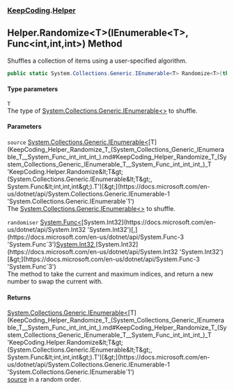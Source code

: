 ### [KeepCoding](KeepCoding.md 'KeepCoding').[Helper](KeepCoding_Helper.md 'KeepCoding.Helper')
## Helper.Randomize&lt;T&gt;(IEnumerable&lt;T&gt;, Func&lt;int,int,int&gt;) Method
Shuffles a collection of items using a user-specified algorithm.  
```csharp
public static System.Collections.Generic.IEnumerable<T> Randomize<T>(this System.Collections.Generic.IEnumerable<T> source, System.Func<int,int,int> randomiser);
```
#### Type parameters
<a name='KeepCoding_Helper_Randomize_T_(System_Collections_Generic_IEnumerable_T__System_Func_int_int_int_)_T'></a>
`T`  
The type of [System.Collections.Generic.IEnumerable&lt;&gt;](https://docs.microsoft.com/en-us/dotnet/api/System.Collections.Generic.IEnumerable-1 'System.Collections.Generic.IEnumerable`1') to shuffle.
  
#### Parameters
<a name='KeepCoding_Helper_Randomize_T_(System_Collections_Generic_IEnumerable_T__System_Func_int_int_int_)_source'></a>
`source` [System.Collections.Generic.IEnumerable&lt;](https://docs.microsoft.com/en-us/dotnet/api/System.Collections.Generic.IEnumerable-1 'System.Collections.Generic.IEnumerable`1')[T](KeepCoding_Helper_Randomize_T_(System_Collections_Generic_IEnumerable_T__System_Func_int_int_int_).md#KeepCoding_Helper_Randomize_T_(System_Collections_Generic_IEnumerable_T__System_Func_int_int_int_)_T 'KeepCoding.Helper.Randomize&lt;T&gt;(System.Collections.Generic.IEnumerable&lt;T&gt;, System.Func&lt;int,int,int&gt;).T')[&gt;](https://docs.microsoft.com/en-us/dotnet/api/System.Collections.Generic.IEnumerable-1 'System.Collections.Generic.IEnumerable`1')  
The [System.Collections.Generic.IEnumerable&lt;&gt;](https://docs.microsoft.com/en-us/dotnet/api/System.Collections.Generic.IEnumerable-1 'System.Collections.Generic.IEnumerable`1') to shuffle.
  
<a name='KeepCoding_Helper_Randomize_T_(System_Collections_Generic_IEnumerable_T__System_Func_int_int_int_)_randomiser'></a>
`randomiser` [System.Func&lt;](https://docs.microsoft.com/en-us/dotnet/api/System.Func-3 'System.Func`3')[System.Int32](https://docs.microsoft.com/en-us/dotnet/api/System.Int32 'System.Int32')[,](https://docs.microsoft.com/en-us/dotnet/api/System.Func-3 'System.Func`3')[System.Int32](https://docs.microsoft.com/en-us/dotnet/api/System.Int32 'System.Int32')[,](https://docs.microsoft.com/en-us/dotnet/api/System.Func-3 'System.Func`3')[System.Int32](https://docs.microsoft.com/en-us/dotnet/api/System.Int32 'System.Int32')[&gt;](https://docs.microsoft.com/en-us/dotnet/api/System.Func-3 'System.Func`3')  
The method to take the current and maximum indices, and return a new number to swap the current with.
  
#### Returns
[System.Collections.Generic.IEnumerable&lt;](https://docs.microsoft.com/en-us/dotnet/api/System.Collections.Generic.IEnumerable-1 'System.Collections.Generic.IEnumerable`1')[T](KeepCoding_Helper_Randomize_T_(System_Collections_Generic_IEnumerable_T__System_Func_int_int_int_).md#KeepCoding_Helper_Randomize_T_(System_Collections_Generic_IEnumerable_T__System_Func_int_int_int_)_T 'KeepCoding.Helper.Randomize&lt;T&gt;(System.Collections.Generic.IEnumerable&lt;T&gt;, System.Func&lt;int,int,int&gt;).T')[&gt;](https://docs.microsoft.com/en-us/dotnet/api/System.Collections.Generic.IEnumerable-1 'System.Collections.Generic.IEnumerable`1')  
[source](KeepCoding_Helper_Randomize_T_(System_Collections_Generic_IEnumerable_T__System_Func_int_int_int_).md#KeepCoding_Helper_Randomize_T_(System_Collections_Generic_IEnumerable_T__System_Func_int_int_int_)_source 'KeepCoding.Helper.Randomize&lt;T&gt;(System.Collections.Generic.IEnumerable&lt;T&gt;, System.Func&lt;int,int,int&gt;).source') in a random order.
